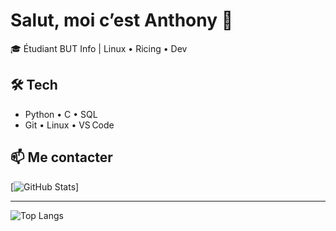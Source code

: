 # Salut, moi c’est Anthony 👋

🎓 Étudiant BUT Info | Linux • Ricing • Dev

## 🛠️ Tech
- Python • C • SQL
- Git • Linux • VS Code

## 📫 Me contacter
[![GitHub Stats](https://github-readme-stats.vercel.app/api?username=tonpseudo&show_icons=true)]

---

![Top Langs](https://github-readme-stats.vercel.app/api/top-langs/?username=tonpseudo&layout=compact)
